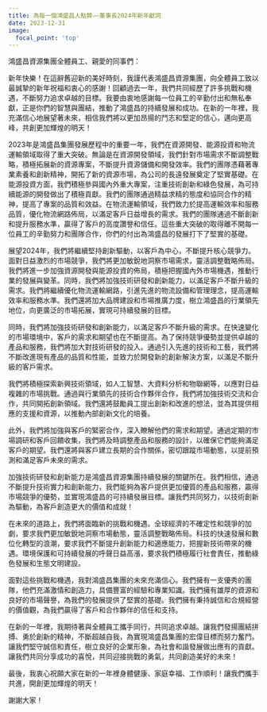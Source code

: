 ```yaml
---
title: 為每一個鴻盛昌人點贊——董事長2024年新年獻詞
date: 2023-12-31
image:
  focal_point: 'top'
---
```


鴻盛昌資源集團全體員工、親愛的同事們：

新年快樂！在這辭舊迎新的美好時刻，我謹代表鴻盛昌資源集團，向全體員工致以最誠摯的新年祝福和衷心的感謝！回顧過去一年，我們共同經歷了許多挑戰和機遇，不斷努力追求卓越的目標。我要由衷地感謝每一位員工的辛勤付出和無私奉獻，正是你們的智慧與團結，推動了鴻盛昌的持續發展和成功。在新的一年裡，我充滿信心地展望著未來，相信我們將以更加昂揚的鬥志和堅定的信心，邁向更高峰，共創更加輝煌的明天！

<!--more-->

2023年是鴻盛昌集團發展歷程中的重要一年，我們在資源開發、能源投資和物流運輸領域取得了重大突破。無論是在資源開發領域，我們針對市場需求不斷調整戰略，積極拓展新的資源專案，不斷提升資源儲備和開發效率。我們的團隊憑藉著專業素養和創新精神，開拓了新的資源市場，為公司的長遠發展奠定了堅實基礎。在能源投資方面，我們積極參與國內外重大專案，注重技術創新和綠色發展，為可持續能源的開發做出了積極貢獻。我們的團隊通過精益求精的態度和協同合作的精神，提高了專案的品質和效益。在物流運輸領域，我們致力於提高運輸效率和服務品質，優化物流網路佈局，以滿足客戶日益增長的需求。我們的團隊通過不斷創新和提升服務水準，贏得了客戶的高度讚譽和信任。這些重大突破的取得離不開每一位員工的辛勤努力和團隊合作，你們的付出為鴻盛昌的發展打下了堅實的基礎。

展望2024年，我們將繼續堅持創新驅動，以客戶為中心，不斷提升核心競爭力。面對日益激烈的市場競爭，我們將更加敏銳地洞察市場需求，靈活調整戰略佈局。我們將進一步加強資源開發與能源投資的佈局，積極把握國內外市場機遇，推動行業的發展與變革。同時，我們將加強技術研發和創新能力，以滿足客戶不斷升級的需求。我們將繼續優化物流運輸網路，引進先進的物流設備和管理理念，提高運輸效率和服務水準。我們還將加大品牌建設和市場推廣力度，樹立鴻盛昌的行業領先地位，向更廣泛的市場拓展，實現可持續發展的目標。

同時，我們將加強技術研發和創新能力，以滿足客戶不斷升級的需求。在快速變化的市場環境中，客戶的需求和期望也在不斷提高。為了保持競爭優勢並提供卓越的產品和服務，我們將加大對技術研發的投入。通過引入先進的技術和工藝，我們將不斷改進現有產品的品質和性能，並致力於開發新的創新解決方案，以滿足不斷升級的客戶需求。

我們將積極探索新興技術領域，如人工智慧、大資料分析和物聯網等，以應對日益複雜的市場挑戰。通過與行業領先的技術合作夥伴合作，我們將加強技術交流和合作，共同開拓創新領域。我們還將鼓勵員工提出創新和改進的想法，並為其提供相應的支援和資源，以推動內部創新文化的培養。

此外，我們將加強與客戶的緊密合作，深入瞭解他們的需求和期望。通過定期的市場調研和客戶回饋收集，我們將及時調整產品和服務的設計，以確保它們能夠滿足客戶的期望。我們還將與客戶建立長期的合作關係，密切跟蹤市場動態，以提前預測和滿足客戶未來的需求。

加強技術研發和創新能力是鴻盛昌資源集團持續發展的關鍵所在。我們相信，通過不斷提升技術實力和創新能力，我們能夠為客戶提供更加優質的產品和服務，贏得市場競爭的優勢，並實現鴻盛昌的可持續發展目標。讓我們共同努力，以技術創新為驅動，為客戶創造更大的價值和成就！

在未來的道路上，我們將面臨新的挑戰和機遇。全球經濟的不確定性和競爭的加劇，要求我們更加敏銳地洞察市場動態，靈活調整戰略佈局。科技的快速發展和數位化轉型的浪潮，要求我們不斷提升創新能力和適應能力，把握新技術帶來的機遇。環境保護和可持續發展的呼聲日益高漲，要求我們積極履行社會責任，推動綠色發展和生態文明建設。

面對這些挑戰和機遇，我對鴻盛昌集團的未來充滿信心。我們擁有一支優秀的團隊，他們充滿激情和創造力，具備豐富的經驗和專業知識。我們擁有雄厚的資源和良好的市場聲譽，為我們的發展提供了堅實的基礎。我們擁有秉持誠信和合規經營的價值觀，為我們贏得了客戶和合作夥伴的信任和支持。

在新的一年裡，我期待著與全體員工攜手同行，共同追求卓越。讓我們發揚團結拼搏、勇於創新的精神，不斷超越自我，為實現鴻盛昌集團的宏偉目標而努力奮鬥。讓我們堅守誠信和責任，樹立良好的企業形象，為社會和諧發展做出應有的貢獻。讓我們共同分享成功的喜悅，共同迎接挑戰的勇氣，共同創造美好的未來！

最後，我衷心祝願大家在新的一年裡身體健康、家庭幸福、工作順利！讓我們攜手共進，開創更加輝煌的明天！

謝謝大家！